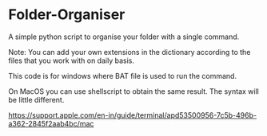 # Folder-Organiser
A simple python script to organise your folder with a single command.

Note: You can add your own extensions in the dictionary according to the files that you work with on daily basis.

This code is for windows where BAT file is used to run the command.

On MacOS you can use shellscript to obtain the same result. The syntax will be little different.

https://support.apple.com/en-in/guide/terminal/apd53500956-7c5b-496b-a362-2845f2aab4bc/mac
